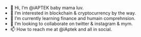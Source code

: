- 👋 Hi, I’m @iAPTEK baby mama luv.
- 👀 I’m interested in blockchain & cryptocurrency by the way.
- 🌱 I’m currently learning finance and humain comprehnsion.
- 💞️ I’m looking to collaborate on twitter & instagram & mym.
- 📫 How to reach me at @iAptek and all in social.

<!----
iAPTEK/iAPTEK is a ✨ special ✨ repository because its `README.md` (this file) appears on your GitHub profile.
You can click the Preview link to take a look at your changes.
---->
